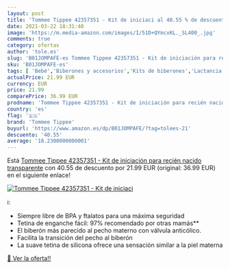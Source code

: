 ```yaml
---
layout: post
title: 'Tommee Tippee 42357351 - Kit de iniciaci al 40.55 % de descuento'
date: 2021-03-22 18:31:40
image: 'https://m.media-amazon.com/images/I/51D+QYmcxKL._SL400_.jpg'
comments: true
category: ofertas
author: 'tole.es'
slug: 'B01JOMPAFE-es Tommee Tippee 42357351 - Kit de iniciación para recién...'
sku: 'B01JOMPAFE-es'
tags: [ 'Bebé','Biberones y accesorios','Kits de biberones','Lactancia y alimentación','tommee','tommee tippee', ]
actualPrice: 21.99 EUR
currency: EUR
price: 21.99
comparePrice: 36.99 EUR
prodname: 'Tommee Tippee 42357351 - Kit de iniciación para recién nacido  transparente'
country: 'es'
flag: '🇪🇸'
brand: 'Tommee Tippee'
buyurl: 'https://www.amazon.es/dp/B01JOMPAFE/?tag=tolees-21'
descuento: '40.55'
average: '18.2300000000001'
---
```


Está [Tommee Tippee 42357351 - Kit de iniciación para recién nacido  transparente](https://www.amazon.es/dp/B01JOMPAFE/?tag=tolees-21) con 40.55 de descuento por 21.99 EUR (original: 36.99 EUR) en el siguiente enlace!

[![Tommee Tippee 42357351 - Kit de iniciaci](https://m.media-amazon.com/images/I/51D+QYmcxKL._SL400_.jpg)](https://www.amazon.es/dp/B01JOMPAFE/?tag=tolees-21)

ℹ️:

- Siempre libre de BPA y ftalatos para una máxima seguridad
- Tetina de enganche fácil: 97% recomendado por otras mamás**
- El biberón más parecido al pecho materno con válvula anticólico.
- Facilita la transición del pecho al biberón
- La suave tetina de silicona ofrece una sensación similar a la piel materna

[🛒 Ver la oferta!!](https://www.amazon.es/dp/B01JOMPAFE/?tag=tolees-21)
